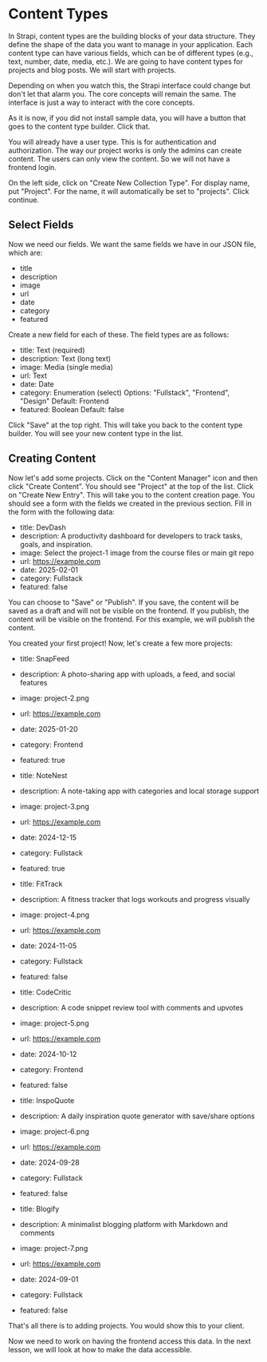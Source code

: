  # Content Types

In Strapi, content types are the building blocks of your data structure. They define the shape of the data you want to manage in your application. Each content type can have various fields, which can be of different types (e.g., text, number, date, media, etc.). We are going to have content types for projects and blog posts. We will start with projects.

Depending on when you watch this, the Strapi interface could change but don't let that alarm you. The core concepts will remain the same. The interface is just a way to interact with the core concepts.

As it is now, if you did not install sample data, you will have a button that goes to the content type builder. Click that.

You will already have a user type. This is for authentication and authorization. The way our project works is only the admins can create content. The users can only view the content. So we will not have a frontend login.

On the left side, click on "Create New Collection Type". For display name, put "Project". For the name, it will automatically be set to "projects". Click continue.

## Select Fields

Now we need our fields. We want the same fields we have in our JSON file, which are:

- title
- description
- image
- url
- date
- category
- featured

Create a new field for each of these. The field types are as follows:

- title: Text (required)
- description: Text (long text)
- image: Media (single media)
- url: Text
- date: Date
- category: Enumeration (select) Options: "Fullstack", "Frontend", "Design" Default: Frontend
- featured: Boolean Default: false

Click "Save" at the top right. This will take you back to the content type builder. You will see your new content type in the list.

## Creating Content

Now let's add some projects. Click on the "Content Manager" icon and then click "Create Content". You should see "Project" at the top of the list. Click on "Create New Entry". This will take you to the content creation page. You should see a form with the fields we created in the previous section. Fill in the form with the following data:

- title: DevDash
- description: A productivity dashboard for developers to track tasks, goals, and inspiration.
- image: Select the project-1 image from the course files or main git repo
- url: https://example.com
- date: 2025-02-01
- category: Fullstack
- featured: false

You can choose to "Save" or "Publish". If you save, the content will be saved as a draft and will not be visible on the frontend. If you publish, the content will be visible on the frontend. For this example, we will publish the content.

You created your first project! Now, let's create a few more projects:

- title: SnapFeed
- description: A photo-sharing app with uploads, a feed, and social features
- image: project-2.png
- url: https://example.com
- date: 2025-01-20
- category: Frontend
- featured: true

- title: NoteNest
- description: A note-taking app with categories and local storage support
- image: project-3.png
- url: https://example.com
- date: 2024-12-15
- category: Fullstack
- featured: true

- title: FitTrack
- description: A fitness tracker that logs workouts and progress visually
- image: project-4.png
- url: https://example.com
- date: 2024-11-05
- category: Fullstack
- featured: false

- title: CodeCritic
- description: A code snippet review tool with comments and upvotes
- image: project-5.png
- url: https://example.com
- date: 2024-10-12
- category: Frontend
- featured: false

- title: InspoQuote
- description: A daily inspiration quote generator with save/share options
- image: project-6.png
- url: https://example.com
- date: 2024-09-28
- category: Fullstack
- featured: false

- title: Blogify
- description: A minimalist blogging platform with Markdown and comments
- image: project-7.png
- url: https://example.com
- date: 2024-09-01
- category: Fullstack
- featured: false

That's all there is to adding projects. You would show this to your client.

Now we need to work on having the frontend access this data. In the next lesson, we will look at how to make the data accessible.
